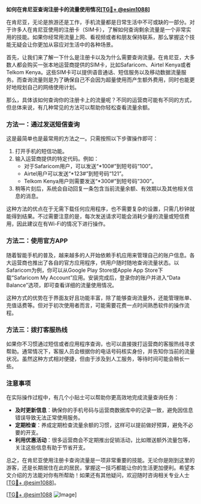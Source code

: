 **如何在肯尼亚查询注册卡的流量使用情况[[TG💪+ @esim1088](https://t.me/s/esim1088)]**

在肯尼亚，无论是旅游还是工作，手机流量都是日常生活中不可或缺的一部分。对于许多人在肯尼亚使用的注册卡（SIM卡），了解如何查询剩余流量是一个非常实用的技能。如果你经常用流量上网、看视频或者和朋友保持联系，那么掌握这个技能无疑会让你更加从容应对生活中的各种场景。

首先，让我们来了解一下什么是注册卡以及为什么需要查询流量。在肯尼亚，大多数人都会购买一张本地运营商提供的SIM卡，比如Safaricom、Airtel Kenya或者Telkom Kenya。这些SIM卡可以提供语音通话、短信服务以及移动数据流量服务。而查询流量则是为了确保自己不会因为超量使用而产生额外费用，同时也能更好地规划自己的网络使用计划。

那么，具体该如何查询你的注册卡上的流量呢？不同的运营商可能有不同的方式，但总体来说，有几种常见的方法可以帮助你轻松查看流量余额。

### 方法一：通过发送短信查询

这是最简单也是最常用的方法之一。只需按照以下步骤操作即可：

1. 打开手机的短信功能。
2. 输入运营商提供的特定代码。例如：
   - 对于Safaricom用户，可以发送“*100#”到短号码“100”。
   - Airtel用户可以发送“*123#”到短号码“121”。
   - Telkom Kenya用户则需要发送“*300#”到短号码“300”。
3. 稍等片刻后，系统会自动回复一条包含当前流量余额、有效期以及其他相关信息的消息。

这种方法的优点在于无需下载任何应用程序，也不需要复杂的设置，只需几秒钟就能得到结果。不过需要注意的是，每次发送请求可能会消耗少量的流量或短信费用，因此建议在有Wi-Fi的情况下进行操作。

### 方法二：使用官方APP

随着智能手机的普及，越来越多的人开始依赖手机应用来管理自己的账户信息。各大运营商也推出了各自的官方应用程序，供用户随时随地查询流量状态。以Safaricom为例，你可以从Google Play Store或Apple App Store下载“Safaricom My Account”应用。安装完成后，登录你的账户并进入“Data Balance”选项，即可查看详细的流量使用情况。

这种方式的优势在于界面友好且功能丰富，除了能够查询流量外，还能管理账单、充值话费等。但对于初次使用者而言，可能需要花费一点时间熟悉软件的操作流程。

### 方法三：拨打客服热线

如果你不习惯通过短信或者应用程序查询，也可以直接拨打运营商的客服热线寻求帮助。通常情况下，客服人员会根据你的电话号码核实身份，并告知你当前的流量状况。虽然这种方式相对便捷，但由于涉及到人工服务，等待时间可能会稍长一些。

### 注意事项

在实际操作过程中，有几个小贴士可以帮助你更高效地完成流量查询任务：

- **及时更新信息**：确保你的手机号码与运营商数据库中的记录一致，避免因信息错误导致无法正常使用服务。
- **定期检查**：养成定期检查流量余额的习惯，这样可以提前做好预算，避免不必要的开支。
- **利用优惠活动**：很多运营商会不定期推出促销活动，比如赠送额外流量包等，关注这些信息有助于节省开支。

总之，在肯尼亚使用注册卡查询流量是一项非常重要的技能。无论你是刚到这里的游客，还是长期居住在此的居民，掌握这一技巧都能让你的生活更加便利。希望本文介绍的方法能对你有所帮助！如果还有其他疑问，欢迎随时咨询相关专业人士[[TG💪+ @esim1088](https://t.me/s/esim1088)]。

[[TG💪+ @esim1088](https://t.me/s/esim1088) ![Image](https://i.postimg.cc/4NQfJmqS/Snipaste-2025-05-13-00-14-12.png)]